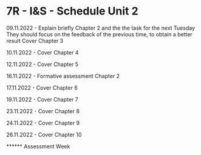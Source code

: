 # 7R - I&S - Schedule Unit 2

09.11.2022 - Explain briefly Chapter 2 and the the task for the next Tuesday
		They should focus on the feedback of the previous time, to obtain
		a better result
		Cover Chapter 3

10.11.2022 - Cover Chapter 4

12.11.2022 - Cover Chapter 5

16.11.2022 - Formative assessment Chapter 2

17.11.2022 - Cover Chapter 6

19.11.2022 - Cover Chapter 7

23.11.2022 - Cover Chapter 8

24.11.2022 - Cover Chapter 9

26.11.2022 - Cover Chapter 10

****** Assessment Week

